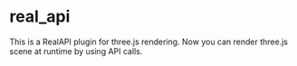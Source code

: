 # real_api
This is a RealAPI plugin for three.js rendering. Now you can render three.js scene at runtime by using API calls.
